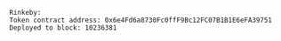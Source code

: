    Rinkeby:
    Token contract address: 0x6e4Fd6a8730Fc0ffF9Bc12FC07B1B1E6eFA39751
    Deployed to block: 10236381